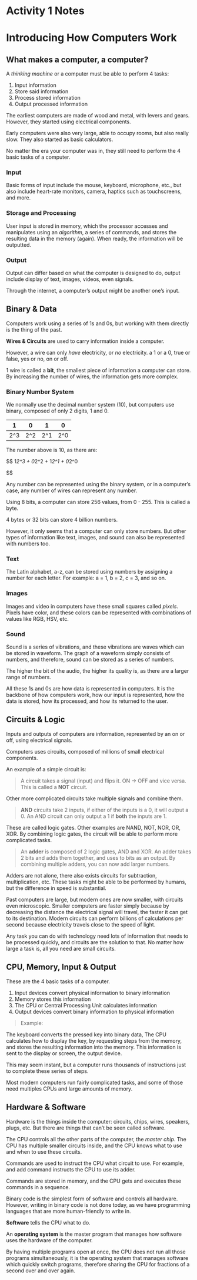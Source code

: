 # Activity 1 Notes

# Introducing How Computers Work

## What makes a computer, a computer?

A *thinking machine* or a computer must be able to perform 4 tasks:

1. Input information
2. Store said information
3. Process stored information
4. Output processed information

The earliest computers are made of wood and metal, with levers and gears. However, they started using electrical components.

Early computers were also very large, able to occupy rooms, but also really slow. They also started as basic calculators.  

No matter the era your computer was in, they still need to perform the 4 basic tasks of a computer.

### Input

Basic forms of input include the mouse, keyboard, microphone, etc., but also include heart-rate monitors, camera, haptics such as touchscreens, and more.

### Storage and Processing

User input is stored in memory, which the processor accesses and manipulates using an *algorithm*, a series of commands, and stores the resulting data in the memory (again). When ready, the information will be outputted.

### Output

Output can differ based on what the computer is designed to do, output include display of text, images, videos, even signals.

Through the internet, a computer’s output might be another one’s input.

## Binary & Data

Computers work using a series of 1s and 0s, but working with them directly is the thing of the past.

**Wires & Circuits** are used to carry information inside a computer.

However, a wire can only *have* electricity, or *no* electricity. a 1 or a 0, true or false, yes or no, on or off.

1 wire is called a **bit**, the smallest piece of information a computer can store. By increasing the number of wires, the information gets more complex.

### Binary Number System

We normally use the decimal number system (10), but computers use binary, composed of only 2 digits, 1 and 0.

| 1 | 0 | 1 | 0 |
| --- | --- | --- | --- |
| 2^3 | 2^2 | 2^1 | 2^0 |

The number above is 10, as there are:

$$
1*2^3 + 0*2^2 + 1*2^1 + 0*2^0

$$

Any number can be represented using the binary system, or in a computer’s case, any number of wires can represent any number.

Using 8 bits, a computer can store 256 values, from 0 - 255. This is called a byte.

4 bytes or 32 bits can store 4 billion numbers.

However, it only seems that a computer can only store numbers. But other types of information like text, images, and sound can also be represented with numbers too. 

### Text

The Latin alphabet, a-z, can be stored using numbers by assigning a number for each letter. For example: a = 1, b = 2, c = 3, and so on.

### Images

Images and video in computers have these small squares called *pixels*. Pixels have color, and these colors can be represented with combinations of values like RGB, HSV, etc.

### Sound

Sound is a series of vibrations, and these vibrations are waves which can be stored in waveform. The graph of a waveform simply consists of numbers, and therefore, sound can be stored as a series of numbers.

The higher the bit of the audio, the higher its quality is, as there are a larger range of numbers.

All these 1s and 0s are how data is represented in computers. It is the backbone of how computers work, how our input is represented, how the data is stored, how its processed, and how its returned to the user.

## Circuits & Logic

Inputs and outputs of computers are information, represented by an on or off, using electrical signals. 

Computers uses circuits, composed of millions of small electrical components.

An example of a simple circuit is:

> A circuit takes a signal (input) and flips it. ON → OFF and vice versa. This is called a **NOT** circuit.
> 

Other more complicated circuits take multiple signals and combine them.

> **AND** circuits take 2 inputs, if either of the inputs is a 0, it will output a 0. An AND circuit can only output a 1 if **both** the inputs are 1.
> 

These are called logic gates. Other examples are NAND, NOT, NOR, OR, XOR. By combining logic gates, the circuit will be able to perform more complicated tasks.

> An **adder** is composed of 2 logic gates, AND and XOR. An adder takes 2 bits and adds them together, and uses to bits as an output. By combining multiple adders, you can now add larger numbers.
> 

Adders are not alone, there also exists circuits for subtraction, multiplication, etc. These tasks might be able to be performed by humans, but the difference in speed is substantial. 

Past computers are large, but modern ones are now smaller, with circuits even microscopic. Smaller computers are faster simply because by decreasing the distance the electrical signal will travel, the faster it can get to its destination. Modern circuits can perform billions of calculations per second because electricity travels close to the speed of light. 

Any task you can do with technology need lots of information that needs to be processed quickly, and circuits are the solution to that. No matter how large a task is, all you need are small circuits. 

## CPU, Memory, Input & Output

These are the 4 basic tasks of a computer. 

1. Input devices convert physical information to binary information
2. Memory stores this information
3. The CPU or Central Processing Unit calculates information
4. Output devices convert binary information to physical information

> Example: 

The keyboard converts the pressed key into binary data, The CPU calculates how to display the key, by requesting steps from the memory, and stores the resulting information into the memory. This information is sent to the display or screen, the output device.
> 

This may seem instant, but a computer runs thousands of instructions just to complete these series of steps. 

Most modern computers run fairly complicated tasks, and some of those need multiples CPUs and large amounts of memory. 

## Hardware & Software

Hardware is the things inside the computer: circuits, chips, wires, speakers, plugs, etc. But there are things that can’t be seen called software. 

The CPU controls all the other parts of the computer, the *master chip*. The CPU has multiple smaller circuits inside, and the CPU knows what to use and when to use these circuits. 

Commands are used to instruct the CPU what circuit to use. For example, and add command instructs the CPU to use its adder. 

Commands are stored in memory, and the CPU gets and executes these commands in a sequence. 

Binary code is the simplest form of software and controls all hardware. However, writing in binary code is not done today, as we have programming languages that are more human-friendly to write in.

**Software** tells the CPU what to do. 

An **operating system** is the master program that manages how software uses the hardware of the computer.  

By having multiple programs open at once, the CPU does not run all those programs simultaneously, it is the operating system that manages software which quickly switch programs, therefore sharing the CPU for fractions of a second over and over again.